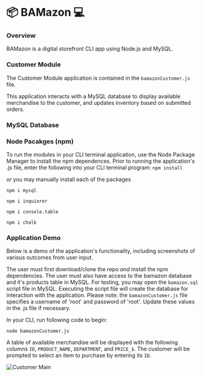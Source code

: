 # :package: BAMazon :computer:

### Overview

BAMazon is a digital storefront CLI app using Node.js and MySQL.  

### Customer Module

The Customer Module application is contained in the `bamazonCustomer.js`  file.

This application interacts with a MySQL database to display available merchandise to the customer, and updates inventory based on submitted orders.

### MySQL Database


### Node Pacakges (npm)

To run the modules in your CLI terminal application, use the Node Package Manager to install the npm dependences.  Prior to running the application's .js file, enter the following into your CLI terminal program:
`npm install`

or you may manually install each of the packages

`npm i mysql` <br>

`npm i inquierer`

`npm i console.table`

`npm i chalk`

### Application Demo

Below is a demo of the application's functionality, including screenshots of various outcomes from user input.  

The user must first download/clone the repo *and* install the npm dependencies.  The user must also have access to the bamazon database and it's products table in MySQL.  For testing, you may open the `bamazon.sql` script file in MySQL.  Executing the script file will create the database for interaction with the application.  Please note: the `bamazonCustomer.js` file specifies a username of 'root' and password of 'root'.  Update these values in the .js file if necessary.

In your CLI, run following code to begin: 

`node bamazonCustomer.js`

A table of available merchandise will be displayed with the following columns `ID`, `PRODUCT_NAME`, `DEPARTMENT`, and `PRICE_$`.  The customer will be prompted to select an item to purchase by entering its `ID`.

![Customer Main](http://www.gdurl.com/TRY2)
